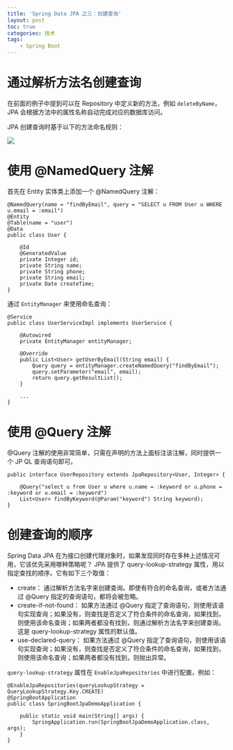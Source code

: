 ```yaml
---
title: 'Spring Data JPA 之三：创建查询'
layout: post
toc: true
categories: 技术
tags:
    - Spring Boot
---
```


# 通过解析方法名创建查询

在前面的例子中提到可以在 Repository 中定义新的方法，例如 `deleteByName`，JPA 会根据方法中的属性名称自动完成对应的数据库访问。

JPA 创建查询时基于以下的方法命名规则：

![](/../img/2018-02-14/supported_keywords_inside_method_names.png)

# 使用 @NamedQuery 注解

首先在 Entity 实体类上添加一个 @NamedQuery 注解：

```
@NamedQuery(name = "findByEmail", query = "SELECT u FROM User u WHERE u.email = :email")
@Entity
@Table(name = "user")
@Data
public class User {

    @Id
    @GeneratedValue
    private Integer id;
    private String name;
    private String phone;
    private String email;
    private Date createTime;
}
```

通过 `EntityManager` 来使用命名查询：

```
@Service
public class UserServiceImpl implements UserService {

    @Autowired
    private EntityManager entityManager;

    @Override
    public List<User> getUserByEmail(String email) {
        Query query = entityManager.createNamedQuery("findByEmail");
        query.setParameter("email", email);
        return query.getResultList();
    }

    ...
}
```

# 使用 @Query 注解

@Query 注解的使用非常简单，只需在声明的方法上面标注该注解，同时提供一个 JP QL 查询语句即可。

```
public interface UserRepository extends JpaRepository<User, Integer> {

    @Query("select u from User u where u.name = :keyword or u.phone = :keyword or u.email = :keyword")
    List<User> findByKeyword(@Param("keyword") String keyword);
}
```

# 创建查询的顺序

Spring Data JPA 在为接口创建代理对象时，如果发现同时存在多种上述情况可用，它该优先采用哪种策略呢？ JPA 提供了 query-lookup-strategy 属性，用以指定查找的顺序。它有如下三个取值：

- create： 通过解析方法名字来创建查询。即使有符合的命名查询，或者方法通过 @Query 指定的查询语句，都将会被忽略。
- create-if-not-found： 如果方法通过 @Query 指定了查询语句，则使用该语句实现查询；如果没有，则查找是否定义了符合条件的命名查询，如果找到，则使用该命名查询；如果两者都没有找到，则通过解析方法名字来创建查询。这是 query-lookup-strategy 属性的默认值。
- use-declared-query： 如果方法通过 @Query 指定了查询语句，则使用该语句实现查询；如果没有，则查找是否定义了符合条件的命名查询，如果找到，则使用该命名查询；如果两者都没有找到，则抛出异常。

`query-lookup-strategy` 属性在 `EnableJpaRepositories` 中进行配置，例如：

```
@EnableJpaRepositories(queryLookupStrategy = QueryLookupStrategy.Key.CREATE)
@SpringBootApplication
public class SpringBootJpaDemoApplication {

    public static void main(String[] args) {
        SpringApplication.run(SpringBootJpaDemoApplication.class, args);
    }
}
```

